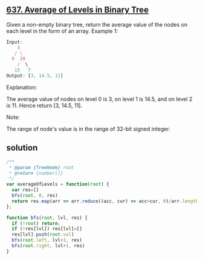 ## [637. Average of Levels in Binary Tree](https://leetcode.com/problems/average-of-levels-in-binary-tree/)
Given a non-empty binary tree, return the average value of the nodes on each level in the form of an array.
Example 1:
```js
Input:
    3
   / \
  9  20
    /  \
   15   7
Output: [3, 14.5, 11]
```
Explanation:

The average value of nodes on level 0 is 3,  on level 1 is 14.5, and on level 2 is 11. Hence return [3, 14.5, 11].

Note:

The range of node's value is in the range of 32-bit signed integer.

## solution

```js
/**
 * @param {TreeNode} root
 * @return {number[]}
 */
var averageOfLevels = function(root) {
  var res=[]
  bfs(root, 0, res)
  return res.map(arr => arr.reduce((acc, cur) => acc+cur, 0)/arr.length)
};

function bfs(root, lvl, res) {
  if (!root) return;
  if (!res[lvl]) res[lvl]=[]
  res[lvl].push(root.val)
  bfs(root.left, lvl+1, res)
  bfs(root.right, lvl+1, res)
}
```
